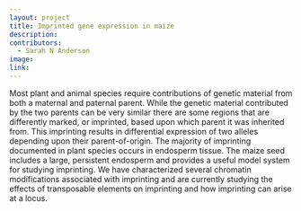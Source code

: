 ```yaml
---
layout: project
title: Imprinted gene expression in maize
description:
contributors:
  - Sarah N Anderson
image:
link: 
---
```


Most plant and animal species require contributions of genetic material from both a maternal and paternal parent.  While the genetic material contributed by the two parents can be very similar there are some regions that are differently marked, or imprinted, based upon which parent it was inherited from.  This imprinting results in differential expression of two alleles depending upon their parent-of-origin.  The majority of imprinting documented in plant species occurs in endosperm tissue.  The maize seed includes a large, persistent endosperm and provides a useful model system for studying imprinting.  We have characterized several chromatin modifications associated with imprinting and are currently studying the effects of transposable elements on imprinting and how imprinting can arise at a locus.